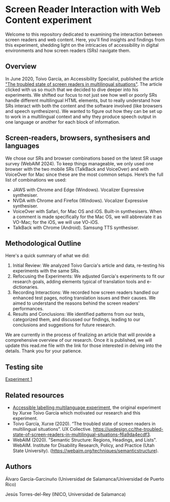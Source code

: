 # Screen Reader Interaction with Web Content experiment

Welcome to this repository dedicated to examining the interaction between screen readers and web content. Here, you'll find insights and findings from this experiment, shedding light on the intricacies of accessibility in digital environments and how screen readers (SRs) navigate them.

## Overview

In June 2020, Toivo García, an Accessibility Specialist, published the article ["The troubled state of screen readers in multilingual situations"](https://medium.com/@xurxe/the-troubled-state-of-screen-readers-in-multilingual-situations-f6a9da4ecdf3). The article clicked with us so much that we decided to dive deeper into his experiments. We shifted our focus to not just see how well or poorly SRs handle different multilingual HTML elements, but to really understand how SRs interact with both the content and the software involved (like browsers and speech synthesizers). We wanted to figure out how they can be set up to work in a multilingual context and why they produce speech output in one language or another for each block of information.

## Screen-readers, browsers, synthesisers and languages

We chose our SRs and browser combinations based on the latest SR usage survey (WebAIM 2024). To keep things manageable, we only used one browser with the two mobile SRs (TalkBack and VoiceOver) and with VoiceOver for Mac since these are the most common setups. Here’s the full list of combinations we used:

- JAWS with Chrome and Edge (Windows). Vocalizer Expressive synthesiser.
- NVDA with Chrome and Firefox (Windows). Vocalizer Expressive synthesiser.
- VoiceOver with Safari, for Mac OS and iOS. Built-in synthesisers. When a comment is made specifically for the Mac OS, we will abbreviate it as VO-Mac; for the iOS, we will use VO-iOS.
- TalkBack with Chrome (Android). Samsung TTS synthesiser.

## Methodological Outline

Here's a quick summary of what we did:
1. Initial Review: We analyzed Toivo García's article and data, re-testing his experiments with the same SRs. 
2. Refocusing the Experiments: We adjusted García's experiments to fit our research goals, adding elements typical of translation tools and e-dictionaries.
3. Recording Interactions: We recorded how screen readers handled our enhanced test pages, noting translation issues and their causes. We aimed to understand the reasons behind the screen readers' performances.
4. Results and Conclusions: We identified patterns from our tests, categorized them, and discussed our findings, leading to our conclusions and suggestions for future research.

We are currently in the process of finalizing an article that will provide a comprehensive overview of our research. Once it is published, we will update this read.me file with the link for those interested in delving into the details. Thank you for your patience.

## Testing site

[Experiment 1](https://garciagarcinuno.github.io/usal-ms1/)


## Related resources

- [Accessible labelling multilanguage experiment](https://github.com/xurxe/accessible-labelling-multilanguage-experiment), the original experiment by Xurxe Toivo García which motivated our research and this experiment.
- Toivo García, Xurxe (2020). “The troubled state of screen readers in multilingual situations”. UX Collective. https://uxdesign.cc/the-troubled-state-of-screen-readers-in-multilingual-situations-f6a9da4ecdf3. 
- WebAIM (2020). "Semantic Structure: Regions, Headings, and Lists". WebAIM. Institute for Disability Research, Policy, and Practice (Utah State University). (https://webaim.org/techniques/semanticstructure). 

## Authors

Álvaro García-Garcinuño (Universidad de Salamanca/Universidad de Puerto Rico)

Jesús Torres-del-Rey (INICO, Universidad de Salamanca)

